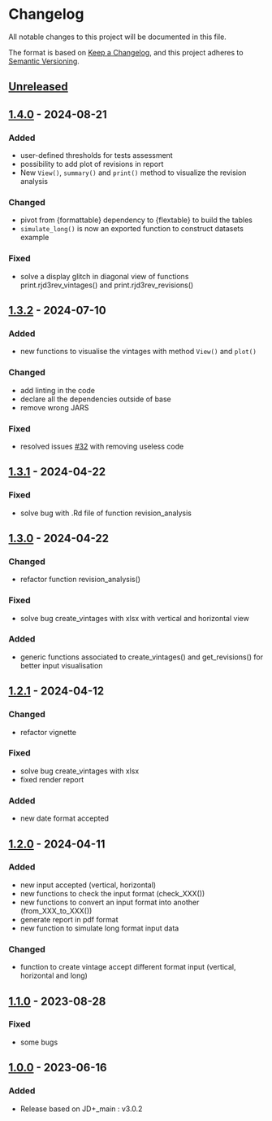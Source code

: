 # Changelog

All notable changes to this project will be documented in this file.

The format is based on [Keep a Changelog](https://keepachangelog.com/en/1.1.0/), and this project adheres
to [Semantic Versioning](https://semver.org/spec/v2.0.0.html).


## [Unreleased]


## [1.4.0] - 2024-08-21 

### Added

* user-defined thresholds for tests assessment
* possibility to add plot of revisions in report
* New `View()`, `summary()` and `print()` method to visualize the revision analysis

### Changed

* pivot from {formattable} dependency to {flextable} to build the tables
* `simulate_long()` is now an exported function to construct datasets example

### Fixed

* solve a display glitch in diagonal view of functions print.rjd3rev_vintages() and print.rjd3rev_revisions() 


## [1.3.2] - 2024-07-10

### Added

* new functions to visualise the vintages with method `View()` and `plot()`

### Changed

* add linting in the code
* declare all the dependencies outside of base
* remove wrong JARS

### Fixed

* resolved issues [#32](https://github.com/rjdverse/rjd3revisions/issues/32) with removing useless code 


## [1.3.1] - 2024-04-22

### Fixed

* solve bug with .Rd file of function revision_analysis


## [1.3.0] - 2024-04-22

### Changed

* refactor function revision_analysis()

### Fixed

* solve bug create_vintages with xlsx with vertical and horizontal view

### Added

* generic functions associated to create_vintages() and get_revisions() for better input visualisation


## [1.2.1] - 2024-04-12

### Changed

* refactor vignette

### Fixed

* solve bug create_vintages with xlsx
* fixed render report

### Added

* new date format accepted


## [1.2.0] - 2024-04-11

### Added

* new input accepted (vertical, horizontal)
* new functions to check the input format (check_XXX())
* new functions to convert an input format into another (from_XXX_to_XXX())
* generate report in pdf format
* new function to simulate long format input data

### Changed

* function to create vintage accept different format input (vertical, horizontal and long)


## [1.1.0] - 2023-08-28

### Fixed

* some bugs


## [1.0.0] - 2023-06-16

### Added

* Release based on JD+_main : v3.0.2

[Unreleased]: https://github.com/rjdverse/rjd3revisions/compare/v1.4.0...HEAD
[1.4.0]: https://github.com/rjdverse/rjd3revisions/compare/v1.3.2...v1.4.0
[1.3.2]: https://github.com/rjdverse/rjd3revisions/compare/v1.3.1...v1.3.2
[1.3.1]: https://github.com/rjdverse/rjd3revisions/compare/v1.3.0...v1.3.1
[1.3.0]: https://github.com/rjdverse/rjd3revisions/compare/v1.2.1...v1.3.0
[1.2.1]: https://github.com/rjdverse/rjd3revisions/compare/v1.2.0...v1.2.1
[1.2.0]: https://github.com/rjdverse/rjd3revisions/compare/v1.1.0...v1.2.0
[1.1.0]: https://github.com/rjdverse/rjd3revisions/compare/v1.0.0...v1.1.0
[1.0.0]: https://github.com/rjdverse/rjd3revisions/releases/tag/v1.0.0
